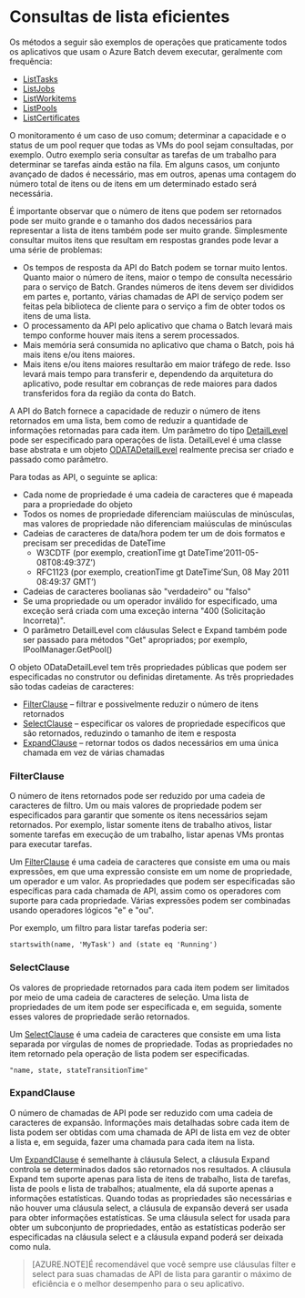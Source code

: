 <properties
	pageTitle="Consultas de lista eficientes"
	description="Saiba como reduzir o número de itens retornados em uma lista, bem como reduzir a quantidade de informações retornadas para cada item"
	services="batch"
	documentationCenter=""
	authors="davidmu1"
	manager="timlt"
	editor="tysonn"
	tags="azure-resource-manager"/>

<tags
	ms.service="multiple"
	ms.devlang="na"
	ms.topic="article"
	ms.tgt_pltfrm="vm-windows"
	ms.workload="multiple"
	ms.date="07/28/2015"
	ms.author="davidmu"/>

# Consultas de lista eficientes

Os métodos a seguir são exemplos de operações que praticamente todos os aplicativos que usam o Azure Batch devem executar, geralmente com frequência:

- [ListTasks](https://msdn.microsoft.com/library/azure/microsoft.azure.batch.iworkitemmanager.listtasks.aspx)
- [ListJobs](https://msdn.microsoft.com/library/azure/microsoft.azure.batch.iworkitemmanager.listjobs.aspx)
- [ListWorkitems](https://msdn.microsoft.com/library/azure/microsoft.azure.batch.iworkitemmanager.listworkitems.aspx)
- [ListPools](https://msdn.microsoft.com/library/azure/microsoft.azure.batch.ipoolmanager.listpools.aspx)
- [ListCertificates](https://msdn.microsoft.com/library/azure/microsoft.azure.batch.icertificatemanager.listcertificates.aspx)

O monitoramento é um caso de uso comum; determinar a capacidade e o status de um pool requer que todas as VMs do pool sejam consultadas, por exemplo. Outro exemplo seria consultar as tarefas de um trabalho para determinar se tarefas ainda estão na fila. Em alguns casos, um conjunto avançado de dados é necessário, mas em outros, apenas uma contagem do número total de itens ou de itens em um determinado estado será necessária.

É importante observar que o número de itens que podem ser retornados pode ser muito grande e o tamanho dos dados necessários para representar a lista de itens também pode ser muito grande. Simplesmente consultar muitos itens que resultam em respostas grandes pode levar a uma série de problemas:

- Os tempos de resposta da API do Batch podem se tornar muito lentos. Quanto maior o número de itens, maior o tempo de consulta necessário para o serviço de Batch. Grandes números de itens devem ser divididos em partes e, portanto, várias chamadas de API de serviço podem ser feitas pela biblioteca de cliente para o serviço a fim de obter todos os itens de uma lista.
- O processamento da API pelo aplicativo que chama o Batch levará mais tempo conforme houver mais itens a serem processados.
- Mais memória será consumida no aplicativo que chama o Batch, pois há mais itens e/ou itens maiores.
- Mais itens e/ou itens maiores resultarão em maior tráfego de rede. Isso levará mais tempo para transferir e, dependendo da arquitetura do aplicativo, pode resultar em cobranças de rede maiores para dados transferidos fora da região da conta do Batch.

A API do Batch fornece a capacidade de reduzir o número de itens retornados em uma lista, bem como de reduzir a quantidade de informações retornadas para cada item. Um parâmetro do tipo [DetailLevel](https://msdn.microsoft.com/library/azure/microsoft.azure.batch.detaillevel.aspx) pode ser especificado para operações de lista. DetailLevel é uma classe base abstrata e um objeto [ODATADetailLevel](https://msdn.microsoft.com/library/azure/microsoft.azure.batch.odatadetaillevel.aspx) realmente precisa ser criado e passado como parâmetro.

Para todas as API, o seguinte se aplica:

- Cada nome de propriedade é uma cadeia de caracteres que é mapeada para a propriedade do objeto
- Todos os nomes de propriedade diferenciam maiúsculas de minúsculas, mas valores de propriedade não diferenciam maiúsculas de minúsculas
- Cadeias de caracteres de data/hora podem ter um de dois formatos e precisam ser precedidas de DateTime
	- W3CDTF (por exemplo, creationTime gt DateTime’2011-05-08T08:49:37Z’)
	- RFC1123 (por exemplo, creationTime gt DateTime’Sun, 08 May 2011 08:49:37 GMT’)
- Cadeias de caracteres boolianas são "verdadeiro" ou "falso"
- Se uma propriedade ou um operador inválido for especificado, uma exceção será criada com uma exceção interna "400 (Solicitação Incorreta)".
- O parâmetro DetailLevel com cláusulas Select e Expand também pode ser passado para métodos "Get" apropriados; por exemplo, IPoolManager.GetPool()

O objeto ODataDetailLevel tem três propriedades públicas que podem ser especificadas no construtor ou definidas diretamente. As três propriedades são todas cadeias de caracteres:

- [FilterClause](#filter) – filtrar e possivelmente reduzir o número de itens retornados
- [SelectClause](#select) – especificar os valores de propriedade específicos que são retornados, reduzindo o tamanho de item e resposta
- [ExpandClause](#expand) – retornar todos os dados necessários em uma única chamada em vez de várias chamadas

### <a id="filter"></a> FilterClause

O número de itens retornados pode ser reduzido por uma cadeia de caracteres de filtro. Um ou mais valores de propriedade podem ser especificados para garantir que somente os itens necessários sejam retornados. Por exemplo, listar somente itens de trabalho ativos, listar somente tarefas em execução de um trabalho, listar apenas VMs prontas para executar tarefas.

Um [FilterClause](https://msdn.microsoft.com/library/azure/microsoft.azure.batch.odatadetaillevel.filterclause.aspx) é uma cadeia de caracteres que consiste em uma ou mais expressões, em que uma expressão consiste em um nome de propriedade, um operador e um valor. As propriedades que podem ser especificadas são específicas para cada chamada de API, assim como os operadores com suporte para cada propriedade. Várias expressões podem ser combinadas usando operadores lógicos "e" e "ou".

Por exemplo, um filtro para listar tarefas poderia ser:

	startswith(name, 'MyTask') and (state eq 'Running')

### <a id="select"></a> SelectClause

Os valores de propriedade retornados para cada item podem ser limitados por meio de uma cadeia de caracteres de seleção. Uma lista de propriedades de um item pode ser especificada e, em seguida, somente esses valores de propriedade serão retornados.

Um [SelectClause](https://msdn.microsoft.com/library/azure/microsoft.azure.batch.odatadetaillevel.selectclause.aspx) é uma cadeia de caracteres que consiste em uma lista separada por vírgulas de nomes de propriedade. Todas as propriedades no item retornado pela operação de lista podem ser especificadas.

	"name, state, stateTransitionTime"

### <a id="expand"></a> ExpandClause

O número de chamadas de API pode ser reduzido com uma cadeia de caracteres de expansão. Informações mais detalhadas sobre cada item de lista podem ser obtidas com uma chamada de API de lista em vez de obter a lista e, em seguida, fazer uma chamada para cada item na lista.

Um [ExpandClause](https://msdn.microsoft.com/library/azure/microsoft.azure.batch.odatadetaillevel.expandclause.aspx) é semelhante à cláusula Select, a cláusula Expand controla se determinados dados são retornados nos resultados. A cláusula Expand tem suporte apenas para lista de itens de trabalho, lista de tarefas, lista de pools e lista de trabalhos; atualmente, ela dá suporte apenas a informações estatísticas. Quando todas as propriedades são necessárias e não houver uma cláusula select, a cláusula de expansão deverá ser usada para obter informações estatísticas. Se uma cláusula select for usada para obter um subconjunto de propriedades, então as estatísticas poderão ser especificadas na cláusula select e a cláusula expand poderá ser deixada como nula.

> [AZURE.NOTE]É recomendável que você sempre use cláusulas filter e select para suas chamadas de API de lista para garantir o máximo de eficiência e o melhor desempenho para o seu aplicativo.

<!---HONumber=August15_HO6-->